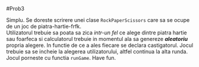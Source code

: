#Prob3

Simplu. Se doreste scrirere unei clase `RockPaperScissors` care sa se ocupe de un joc de piatra-hartie-frfk.  
Utilizatorul trebuie sa poata sa zica _intr-un fel_ ce alege dintre piatra hartie sau foarfeca si calculatorul trebuie 
in momentul ala sa genereze _**aleatoriu**_ propria alegere. In functie de ce a ales fiecare se declara castigatorul. Jocul trebuie sa se incheie 
la alegerea utilizatorului, altfel continua la alta runda. Jocul porneste cu functia `runGame`. Have fun.